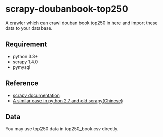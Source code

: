 # scrapy-doubanbook-top250
A crawler which can crawl douban book top250 in [here](https://book.douban.com/top250) and import these data to your database.

## Requirement
- python 3.3+
- scrapy  1.4.0
- pymysql

## Reference
- [scrapy documentation](https://docs.scrapy.org/en/latest/)
- [A similar case in python 2.7 and old scrapy(Chinese)](http://blog.csdn.net/luckytanggu/article/details/48182597)

## Data
You may use top250 data in top250_book.csv directly.
